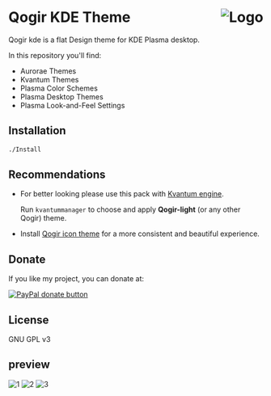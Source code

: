 <img src="https://github.com/vinceliuice/Qogir-kde/master/images/logo.png" alt="Logo" align="right" /> Qogir KDE Theme
======

Qogir kde is a flat Design theme for KDE Plasma desktop.

In this repository you'll find:

- Aurorae Themes
- Kvantum Themes
- Plasma Color Schemes
- Plasma Desktop Themes
- Plasma Look-and-Feel Settings

## Installation

```sh
./Install
```

## Recommendations

- For better looking please use this pack with [Kvantum engine](https://github.com/tsujan/Kvantum/tree/master/Kvantum).

  Run `kvantummanager` to choose and apply **Qogir-light** (or any other Qogir) theme.

- Install [Qogir icon theme](https://github.com/vinceliuice/Qogir-icon-theme) for a more consistent and beautiful experience.

## Donate

If you like my project, you can donate at:

<span class="paypal"><a href="https://www.paypal.me/vinceliuice" title="Donate to this project using Paypal"><img src="https://www.paypalobjects.com/webstatic/mktg/Logo/pp-logo-100px.png" alt="PayPal donate button" /></a></span>

## License

GNU GPL v3

## preview

![1](https://github.com/vinceliuice/Qogir-theme/blob/master/images/preview1.png?raw=true)
![2](https://github.com/vinceliuice/Qogir-theme/blob/master/images/preview2.png?raw=true)
![3](https://github.com/vinceliuice/Qogir-theme/blob/master/images/preview3.png?raw=true)

